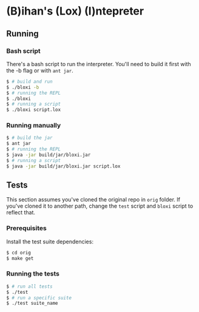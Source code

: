 # (B)ihan's (Lox) (I)ntepreter

## Running
### Bash script
There's a bash script to run the interpreter.
You'll need to build it first with the -b flag or with `ant jar`.
```bash
$ # build and run
$ ./bloxi -b
$ # running the REPL
$ ./bloxi
$ # running a script
$ ./bloxi script.lox
```

### Running manually
```bash
$ # build the jar
$ ant jar
$ # running the REPL
$ java -jar build/jar/bloxi.jar
$ # running a script
$ java -jar build/jar/bloxi.jar script.lox
```

## Tests
This section assumes you've cloned the original repo in `orig` folder.
If you've cloned it to another path, change the `test` script and `bloxi` script
to reflect that.

### Prerequisites
Install the test suite dependencies:
```bash
$ cd orig
$ make get
```

### Running the tests
```bash
$ # run all tests
$ ./test
$ # run a specific suite
$ ./test suite_name
```
